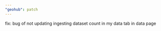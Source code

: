 ```yaml
---
"geohub": patch
---
```


fix: bug of not updating ingesting dataset count in my data tab in data page
